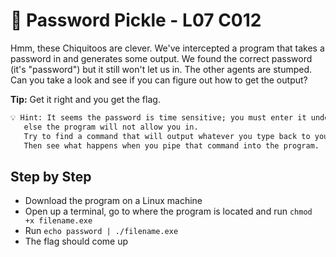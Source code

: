 # 🥒 Password Pickle - L07 C012

Hmm, these Chiquitoos are clever. We've intercepted a program that takes a password in and generates some output. We found the correct password (it's "password") but it still won't let us in. The other agents are stumped. Can you take a look and see if you can figure out how to get the output?

**Tip:** Get it right and you get the flag.

```txt
💡 Hint: It seems the password is time sensitive; you must enter it under a certain time limit or
   else the program will not allow you in.
   Try to find a command that will output whatever you type back to you.
   Then see what happens when you pipe that command into the program.
```

## Step by Step

- Download the program on a Linux machine
- Open up a terminal, go to where the program is located and run `chmod +x filename.exe`
- Run `echo password | ./filename.exe`
- The flag should come up
